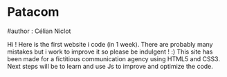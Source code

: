 # Patacom
#author : Célian Niclot

Hi ! Here is the first website i code (in 1 week). There are probably many mistakes but i work to improve it so please be indulgent ! :)
This site has been made for a fictitious communication agency using HTML5 and CSS3. Next steps will be to learn and use Js to improve and optimize the code.  

